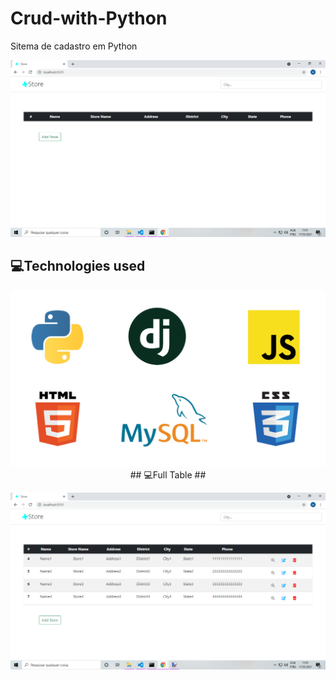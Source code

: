 # Crud-with-Python
 Sitema de cadastro em Python

![Alt text](app/static/assets/index.png?raw=true "Index")
 <br>
## 💻Technologies used  ##

<p align="center">
<img alt="Index Page" src="app/static/assets/tecnologiesfull.png">
## 💻Full Table  ##

<p align="center">
<img alt="Index Page" src="app/static/assets/pageRegisterFull.png">
